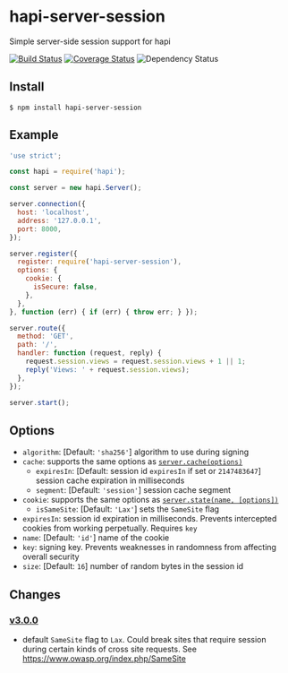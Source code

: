 # hapi-server-session

Simple server-side session support for hapi

[![Build Status](https://travis-ci.org/btmorex/hapi-server-session.svg?branch=master)](https://travis-ci.org/btmorex/hapi-server-session) [![Coverage Status](https://coveralls.io/repos/btmorex/hapi-server-session/badge.svg?branch=master&service=github)](https://coveralls.io/github/btmorex/hapi-server-session?branch=master) ![Dependency Status](https://david-dm.org/btmorex/hapi-server-session.svg)

## Install


    $ npm install hapi-server-session


## Example

```javascript
'use strict';

const hapi = require('hapi');

const server = new hapi.Server();

server.connection({
  host: 'localhost',
  address: '127.0.0.1',
  port: 8000,
});

server.register({
  register: require('hapi-server-session'),
  options: {
    cookie: {
      isSecure: false,
    },
  },
}, function (err) { if (err) { throw err; } });

server.route({
  method: 'GET',
  path: '/',
  handler: function (request, reply) {
    request.session.views = request.session.views + 1 || 1;
    reply('Views: ' + request.session.views);
  },
});

server.start();
```

## Options

- `algorithm`: [Default: `'sha256'`] algorithm to use during signing
- `cache`: supports the same options as [`server.cache(options)`](http://hapijs.com/api#servercacheoptions)
    - `expiresIn`: [Default: session id `expiresIn` if set or `2147483647`] session cache expiration in milliseconds
    - `segment`: [Default: `'session'`] session cache segment
- `cookie`: supports the same options as [`server.state(name, [options])`](http://hapijs.com/api#serverstatename-options)
    - `isSameSite`: [Default: `'Lax'`] sets the `SameSite` flag
- `expiresIn`: session id expiration in milliseconds. Prevents intercepted cookies from working perpetually. Requires `key`
- `name`: [Default: `'id'`] name of the cookie
- `key`: signing key. Prevents weaknesses in randomness from affecting overall security
- `size`: [Default: `16`] number of random bytes in the session id

## Changes

### [v3.0.0](https://github.com/btmorex/hapi-server-session/compare/v2.0.5...v3.0.0)

- default `SameSite` flag to `Lax`. Could break sites that require session during certain kinds of cross site requests. See <https://www.owasp.org/index.php/SameSite>
